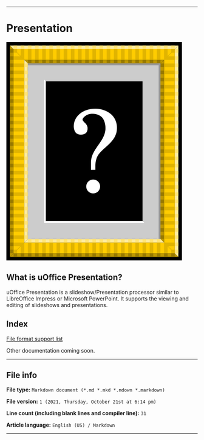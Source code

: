 
***

# Presentation

![This project doesn't have an icon yet.](/DOES-NOT-EXIST.svg)

## What is uOffice Presentation?

uOffice Presentation is a slideshow/Presentation processor similar to LibreOffice Impress or Microsoft PowerPoint. It supports the viewing and editing of slideshows and presentations.

## Index

[File format support list](/Presentation/File-support/List/README.txt)

Other documentation coming soon.

***

## File info

**File type:** `Markdown document (*.md *.mkd *.mdown *.markdown)`

**File version:** `1 (2021, Thursday, October 21st at 6:14 pm)`

**Line count (including blank lines and compiler line):** `31`

**Article language:** `English (US) / Markdown`

***

